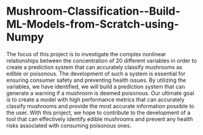 # Mushroom-Classification--Build-ML-Models-from-Scratch-using-Numpy

The focus of this project is to investigate the complex nonlinear relationships between the 
concentration of 20 different variables in order to create a prediction system that can accurately 
classify mushrooms as edible or poisonous. The development of such a system is essential for 
ensuring consumer safety and preventing health issues. By utilizing the variables, we have 
identified, we will build a prediction system that can generate a warning if a mushroom is deemed 
poisonous. Our ultimate goal is to create a model with high performance metrics that can accurately 
classify mushrooms and provide the most accurate information possible to the user. With this 
project, we hope to contribute to the development of a tool that can effectively identify edible 
mushrooms and prevent any health risks associated with consuming poisonous ones.
